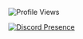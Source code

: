 
![Profile Views](https://komarev.com/ghpvc/?username=dev6920)

[![Discord Presence](https://lanyard-profile-readme.vercel.app/api/1025895234418249789)](https://discord.com/users/1025895234418249789)
